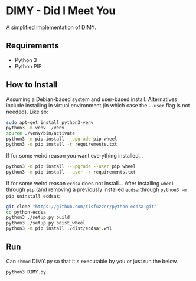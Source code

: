 # DIMY - Did I Meet You

A simplified implementation of DIMY.

## Requirements

- Python 3
- Python PIP

## How to Install

Assuming a Debian-based system and user-based install. Alternatives include installing in virtual environment (in which case the `--user` flag is not needed). Like so:

```bash
sudo apt-get install python3-venv
python3 -m venv ./venv
source ./venv/bin/activate
python3 -m pip install --upgrade pip wheel
python3 -m pip install -r requirements.txt
```

If for some weird reason you want everything installed...

```bash
python3 -m pip install --upgrade --user pip wheel
python3 -m pip install --user -r requirements.txt
```

If for some weird reason `ecdsa` does not install... After installing `wheel` through `pip` (and removing a previously installed `ecdsa` through `python3 -m pip uninstall ecdsa`):

```bash
git clone "https://github.com/tlsfuzzer/python-ecdsa.git"
cd python-ecdsa
python3 ./setup.py build
python3 ./setup.py bdist_wheel
python3 -m pip install ./dist/ecdsa*.whl
```

## Run

Can `chmod` DIMY.py so that it's executable by you or just run the below.

```bash
python3 DIMY.py
```
